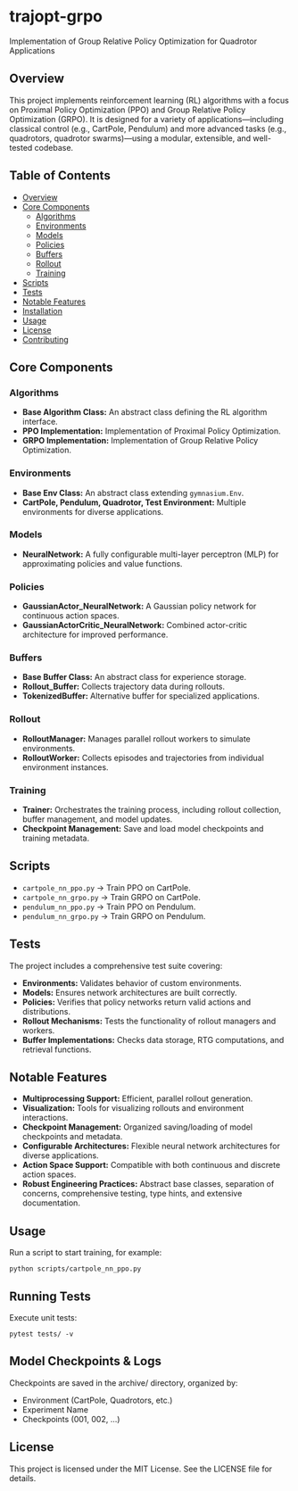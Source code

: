 # trajopt-grpo
Implementation of Group Relative Policy Optimization for Quadrotor Applications

## Overview

This project implements reinforcement learning (RL) algorithms with a focus on Proximal Policy Optimization (PPO) and Group Relative Policy Optimization (GRPO). It is designed for a variety of applications—including classical control (e.g., CartPole, Pendulum) and more advanced tasks (e.g., quadrotors, quadrotor swarms)—using a modular, extensible, and well-tested codebase.

## Table of Contents

- [Overview](#overview)
- [Core Components](#core-components)
  - [Algorithms](#algorithms)
  - [Environments](#environments)
  - [Models](#models)
  - [Policies](#policies)
  - [Buffers](#buffers)
  - [Rollout](#rollout)
  - [Training](#training)
- [Scripts](#scripts)
- [Tests](#tests)
- [Notable Features](#notable-features)
- [Installation](#installation)
- [Usage](#usage)
- [License](#license)
- [Contributing](#contributing)

## Core Components

### Algorithms
- **Base Algorithm Class:** An abstract class defining the RL algorithm interface.
- **PPO Implementation:** Implementation of Proximal Policy Optimization.
- **GRPO Implementation:** Implementation of Group Relative Policy Optimization.

### Environments
- **Base Env Class:** An abstract class extending `gymnasium.Env`.
- **CartPole, Pendulum, Quadrotor, Test Environment:** Multiple environments for diverse applications.

### Models
- **NeuralNetwork:** A fully configurable multi-layer perceptron (MLP) for approximating policies and value functions.

### Policies
- **GaussianActor_NeuralNetwork:** A Gaussian policy network for continuous action spaces.
- **GaussianActorCritic_NeuralNetwork:** Combined actor-critic architecture for improved performance.

### Buffers
- **Base Buffer Class:** An abstract class for experience storage.
- **Rollout_Buffer:** Collects trajectory data during rollouts.
- **TokenizedBuffer:** Alternative buffer for specialized applications.

### Rollout
- **RolloutManager:** Manages parallel rollout workers to simulate environments.
- **RolloutWorker:** Collects episodes and trajectories from individual environment instances.

### Training
- **Trainer:** Orchestrates the training process, including rollout collection, buffer management, and model updates.
- **Checkpoint Management:** Save and load model checkpoints and training metadata.

## Scripts

- `cartpole_nn_ppo.py` → Train PPO on CartPole.
- `cartpole_nn_grpo.py` → Train GRPO on CartPole.
- `pendulum_nn_ppo.py` → Train PPO on Pendulum.
- `pendulum_nn_grpo.py` → Train GRPO on Pendulum.

## Tests

The project includes a comprehensive test suite covering:
- **Environments:** Validates behavior of custom environments.
- **Models:** Ensures network architectures are built correctly.
- **Policies:** Verifies that policy networks return valid actions and distributions.
- **Rollout Mechanisms:** Tests the functionality of rollout managers and workers.
- **Buffer Implementations:** Checks data storage, RTG computations, and retrieval functions.


## Notable Features

- **Multiprocessing Support:** Efficient, parallel rollout generation.
- **Visualization:** Tools for visualizing rollouts and environment interactions.
- **Checkpoint Management:** Organized saving/loading of model checkpoints and metadata.
- **Configurable Architectures:** Flexible neural network architectures for diverse applications.
- **Action Space Support:** Compatible with both continuous and discrete action spaces.
- **Robust Engineering Practices:** Abstract base classes, separation of concerns, comprehensive testing, type hints, and extensive documentation.



## Usage

Run a script to start training, for example:

`python scripts/cartpole_nn_ppo.py`

## Running Tests

Execute unit tests:

`pytest tests/ -v`

## Model Checkpoints & Logs

Checkpoints are saved in the archive/ directory, organized by:
- Environment (CartPole, Quadrotors, etc.)
- Experiment Name
- Checkpoints (001, 002, ...)

## License

This project is licensed under the MIT License. See the LICENSE file for details.


